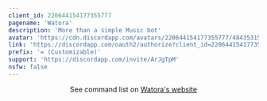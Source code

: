 ```yaml
---
client_id: 220644154177355777
pagename: 'Watora'
description: 'More than a simple Music bot'
avatar: 'https://cdn.discordapp.com/avatars/220644154177355777/4843531536bfa560db627351fdfb24d4.webp?size=1024'
link: 'https://discordapp.com/oauth2/authorize?client_id=220644154177355777&scope=bot&response_type=code&redirect_uri=https%3A%2F%2Fwatora.xyz%2Fen%2FThank-you'
prefix: '= (Customizable)'
support: 'https://discordapp.com/invite/ArJgTpM'
nsfw: false
---
```



<p style="text-align: center;">See command list on <a href="https://watora.xyz/Commands/">Watora's website</a></p>

